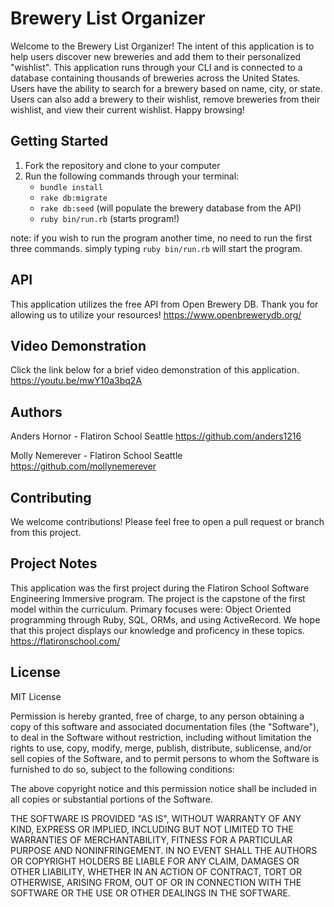 # Brewery List Organizer

Welcome to the Brewery List Organizer! The intent of this application is to help users discover new breweries and add them to their personalized "wishlist". This application runs through your CLI and is connected to a database containing thousands of breweries across the United States.  Users have the ability to search for a brewery based on name, city, or state.  Users can also add a brewery to their wishlist, remove breweries from their wishlist, and view their current wishlist. Happy browsing!


## Getting Started
1. Fork the repository and clone to your computer
2. Run the following commands through your terminal:
   -  `bundle install`
   -  `rake db:migrate`
   -  `rake db:seed` (will populate the brewery database from the API)
   -  `ruby bin/run.rb` (starts program!)

note: if you wish to run the program another time, no need to run the first three commands. simply typing `ruby bin/run.rb` will start the program. 

## API
This application utilizes the free API from Open Brewery DB. Thank you for allowing us to utilize your resources!
https://www.openbrewerydb.org/

## Video Demonstration
Click the link below for a brief video demonstration of this application.
https://youtu.be/mwY10a3bq2A


## Authors
Anders Hornor - Flatiron School Seattle
https://github.com/anders1216

Molly Nemerever - Flatiron School Seattle
https://github.com/mollynemerever


## Contributing
We welcome contributions! Please feel free to open a pull request or branch from this project.


## Project Notes
This application was the first project during the Flatiron School Software Engineering Immersive program. The project is the capstone of the first model within the curriculum. Primary focuses were: Object Oriented programming through Ruby, SQL, ORMs, and using ActiveRecord. We hope that this project displays our knowledge and proficency in these topics.  
https://flatironschool.com/

## License
MIT License

Permission is hereby granted, free of charge, to any person obtaining a copy of this software and associated documentation files (the "Software"), to deal in the Software without restriction, including without limitation the rights to use, copy, modify, merge, publish, distribute, sublicense, and/or sell copies of the Software, and to permit persons to whom the Software is furnished to do so, subject to the following conditions:

The above copyright notice and this permission notice shall be included in all copies or substantial portions of the Software.

THE SOFTWARE IS PROVIDED "AS IS", WITHOUT WARRANTY OF ANY KIND, EXPRESS OR IMPLIED, INCLUDING BUT NOT LIMITED TO THE WARRANTIES OF MERCHANTABILITY, FITNESS FOR A PARTICULAR PURPOSE AND NONINFRINGEMENT. IN NO EVENT SHALL THE AUTHORS OR COPYRIGHT HOLDERS BE LIABLE FOR ANY CLAIM, DAMAGES OR OTHER LIABILITY, WHETHER IN AN ACTION OF CONTRACT, TORT OR OTHERWISE, ARISING FROM, OUT OF OR IN CONNECTION WITH THE SOFTWARE OR THE USE OR OTHER DEALINGS IN THE SOFTWARE.
